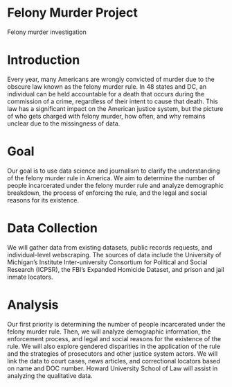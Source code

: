 # Felony Murder Project
Felony murder investigation 

# Introduction
Every year, many Americans are wrongly convicted of murder due to the obscure law known as the felony murder rule. In 48 states and DC, an individual can be held accountable for a death that occurs during the commission of a crime, regardless of their intent to cause that death. This law has a significant impact on the American justice system, but the picture of who gets charged with felony murder, how often, and why remains unclear due to the missingness of data.

# Goal
Our goal is to use data science and journalism to clarify the understanding of the felony murder rule in America. We aim to determine the number of people incarcerated under the felony murder rule and analyze demographic breakdown, the process of enforcing the rule, and the legal and social reasons for its existence.

# Data Collection
We will gather data from existing datasets, public records requests, and individual-level webscraping. The sources of data include the University of Michigan’s Institute Inter-university Consortium for Political and Social Research (ICPSR), the FBI’s Expanded Homicide Dataset, and prison and jail inmate locators.

# Analysis
Our first priority is determining the number of people incarcerated under the felony murder rule. Then, we will analyze demographic information, the enforcement process, and legal and social reasons for the existence of the rule. We will also explore gendered disparities in the application of the rule and the strategies of prosecutors and other justice system actors. We will link the data to court cases, news articles, and correctional locators based on name and DOC number. Howard University School of Law will assist in analyzing the qualitative data.



